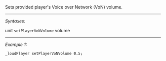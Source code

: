 Sets provided player's Voice over Network (VoN) volume.


---
*Syntaxes:*

unit `setPlayerVoNVolume` volume

---
*Example 1:*

```sqf
_loudPlayer setPlayerVoNVolume 0.5;
```